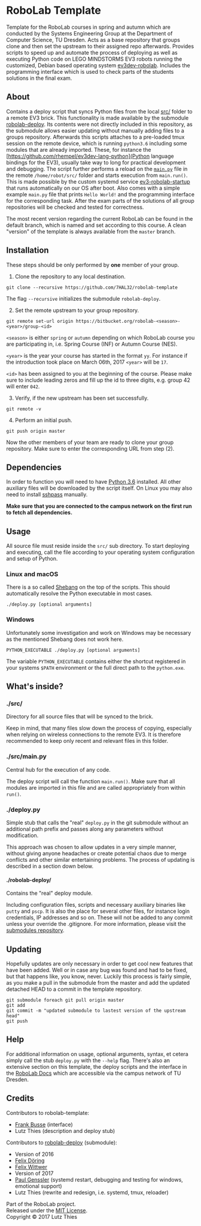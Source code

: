 # RoboLab Template

Template for the RoboLab courses in spring and autumn which are conducted by the Systems Engineering Group at the Department of Computer Science, TU Dresden. Acts as a base repository that groups clone and then set the upstream to their assigned repo afterwards. Provides scripts to speed up and automate the process of deploying as well as executing Python code on LEGO MINDSTORMS EV3 robots running the customized, Debian based operating system [ev3dev-robolab](https://github.com/7HAL32/ev3dev-robolab). Includes the programming interface which is used to check parts of the students solutions in the final exam.

## About

Contains a deploy script that syncs Python files from the local [src/](/src/) folder to a remote EV3 brick. This functionality is made available by the submodule [robolab-deploy](https://github.com/7HAL32/robolab-deploy). Its contents were not directly included in this repository, as the submodule allows easier updating without manually adding files to a groups repository. Afterwards this scripts attaches to a pre-loaded tmux session on the remote device, which is running `python3.6` including some modules that are already imported. These, for instance the [https://github.com/rhempel/ev3dev-lang-python](Python language bindings for the EV3), usually take way to long for practical development and debugging. The script further performs a reload on the [`main.py`](/src/main.py) file in the remote `/home/robot/src/` folder and starts execution from `main.run()`. This is made possible by the custom systemd service [ev3-robolab-startup](https://github.com/7HAL32/ev3-robolab-startup) that runs automatically on our OS after boot. Also comes with a simple example `main.py` file that prints `Hello World!` and the programming interface for the corresponding task. After the exam parts of the solutions of all group repositories will be checked and tested for correctness.

The most recent version regarding the current RoboLab can be found in the default branch, which is named and set according to this course. A clean "version" of the template is always available from the `master` branch.

## Installation

These steps should be only performed by **one** member of your group.

1. Clone the repository to any local destination.

  ```
  git clone --recursive https://github.com/7HAL32/robolab-template
  ```

  The flag `--recursive` initializes the submodule `robolab-deploy`.

2. Set the remote upstream to your group repository.

  ```
  git remote set-url origin https://bitbucket.org/robolab-<season>-<year>/group-<id>
  ```

  `<season>` is either `spring` or `autumn` depending on which RoboLab course you are participating in, i.e. Spring Course (INF) or Autumn Course (NES).

  `<year>` is the year your course has started in the format `yy`. For instance if the introduction took place on March 06th, 2017 `<year>` will be `17`.

  `<id>` has been assigned to you at the beginning of the course. Please make sure to include leading zeros and fill up the id to three digits, e.g. group 42 will enter `042`.

3. Verify, if the new upstream has been set successfully.

  ```
  git remote -v
  ```

4. Perform an initial push.

  ```
  git push origin master
  ```

Now the other members of your team are ready to clone your group repository. Make sure to enter the corresponding URL from step (2).

## Dependencies

In order to function you will need to have [Python 3.6](https://www.python.org/downloads/) installed. All other auxiliary files will be downloaded by the script itself. On Linux you may also need to install [sshpass](https://gist.github.com/arunoda/7790979) manually.

**Make sure that you are connected to the campus network on the first run to fetch all dependencies.**

## Usage

All source file must reside inside the `src/` sub directory. To start deploying and executing, call the file according to your operating system configuration and setup of Python.

### Linux and macOS

There is a so called [Shebang](https://en.wikipedia.org/wiki/Shebang_(Unix)) on the top of the scripts. This should automatically resolve the Python executable in most cases.

```
./deploy.py [optional arguments]
```

### Windows

Unfortunately some investigation and work on Windows may be necessary as the mentioned Shebang does not work here.

```
PYTHON_EXECUTABLE ./deploy.py [optional arguments]
```

The variable `PYTHON_EXECUTABLE` contains either the shortcut registered in your systems `$PATH` environment or the full direct path to the `python.exe`.

## What's inside?

### ./src/

Directory for all source files that will be synced to the brick.

Keep in mind, that many files slow down the process of copying, especially when relying on wireless connections to the remote EV3. It is therefore recommended to keep only recent and relevant files in this folder.

### ./src/main.py

Central hub for the execution of any code.

The deploy script will call the function `main.run()`. Make sure that all modules are imported in this file and are called appropriately from within `run()`.

### ./deploy.py

Simple stub that calls the "real" `deploy.py` in the git submodule without an additional path prefix and passes along any parameters without modification.

This approach was chosen to allow updates in a very simple manner, without giving anyone headaches or create potential chaos due to merge conflicts and other similar entertaining problems. The process of updating is described in a section down below.

#### ./robolab-deploy/

Contains the "real" deploy module.

Including configuration files, scripts and necessary auxiliary binaries like `putty` and `pscp`. It is also the place for several other files, for instance login credentials, IP addresses and so on. These will not be added to any commit unless your override the .gitignore. For more information, please visit the [submodules repository](ttps://github.com/7HAL32/robolab-deploy).

## Updating

Hopefully updates are only necessary in order to get cool new features that have been added. Well or in case any bug was found and had to be fixed, but that happens like, you know, never. Luckily this process is fairly simple, as you make a pull in the submodule from the master and add the updated detached HEAD to a commit in the template repository.

```
git submodule foreach git pull origin master
git add
git commit -m "updated submodule to lastest version of the upstream head"
git push
```

## Help

For additional information on usage, optional arguments, syntax, et cetera simply call the stub `deploy.py` with the `--help` flag. There's also an extensive section on this template, the deploy scripts and the interface in the [RoboLab Docs](http://robolab.inf.tu-dresden.de) which are accessible via the campus network of TU Dresden.

## Credits

Contributors to robolab-template:
* [Frank Busse](https://github.com/251) (interface)
* Lutz Thies (description and deploy stub)

Contributors to [robolab-deploy](ttps://github.com/7HAL32/robolab-deploy) (submodule):
* Version of 2016
 * [Felix Döring](https://github.com/h4llow3En)
 * [Felix Wittwer](https://github.com/Feliix42)
* Version of 2017
 * [Paul Genssler](https://github.com/krabo0om) (systemd restart, debugging and testing for windows, emotional support)
 * Lutz Thies (rewrite and redesign, i.e. systemd, tmux, reloader)

Part of the RoboLab project. <br/>
Released under the [MIT License](/LICENSE). <br/>
Copyright © 2017 Lutz Thies
